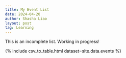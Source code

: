 ```yaml
---
title: My Event List
date: 2024-04-20
author: Shasha Liao
layout: post
tag: Learning
---
```


This is an incomplete list. Working in progress!

{% include csv_to_table.html dataset=site.data.events %}
